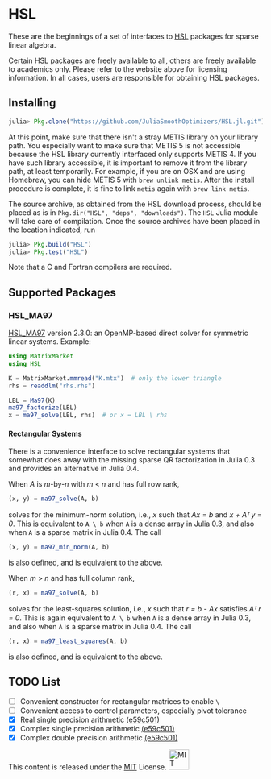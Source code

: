 # HSL

These are the beginnings of a set of interfaces to
[HSL](http://www.hsl.rl.ac.uk) packages for sparse linear algebra.

Certain HSL packages are freely available to all, others are freely available
to academics only. Please refer to the website above for licensing information.
In all cases, users are responsible for obtaining HSL packages.

## Installing

```JULIA
julia> Pkg.clone("https://github.com/JuliaSmoothOptimizers/HSL.jl.git")
```

At this point, make sure that there isn't a stray METIS library on your library
path. You especially want to make sure that METIS 5 is not accessible because
the HSL library currently interfaced only supports METIS 4. If you have such
library accessible, it is important to remove it from the library path, at
least temporarily. For example, if you are on OSX and are using Homebrew, you
can hide METIS 5 with `brew unlink metis`. After the install procedure is
complete, it is fine to link `metis` again with `brew link metis`.

The source archive, as obtained from the HSL download process, should be placed
as is in `Pkg.dir("HSL", "deps", "downloads")`. The `HSL` Julia module will
take care of compilation. Once the source archives have been placed in the
location indicated, run

```JULIA
julia> Pkg.build("HSL")
julia> Pkg.test("HSL")
```

Note that a C and Fortran compilers are required.

## Supported Packages

### HSL_MA97

[HSL_MA97](http://www.hsl.rl.ac.uk/catalogue/hsl_ma97.html) version 2.3.0: an
OpenMP-based direct solver for symmetric linear systems. Example:

```JULIA
using MatrixMarket
using HSL

K = MatrixMarket.mmread("K.mtx")  # only the lower triangle
rhs = readdlm("rhs.rhs")

LBL = Ma97(K)
ma97_factorize(LBL)
x = ma97_solve(LBL, rhs)  # or x = LBL \ rhs
```

#### Rectangular Systems

There is a convenience interface to solve rectangular systems that somewhat
does away with the missing sparse QR factorization in Julia 0.3 and provides an
alternative in Julia 0.4.

When *A* is *m*-by-*n* with *m* < *n* and has full row rank,
```JULIA
(x, y) = ma97_solve(A, b)
```
solves for the minimum-norm solution, i.e., *x* such that *Ax = b* and *x +
Aᵀ y = 0*. This is equivalent to `A \ b` when `A` is a dense array in Julia 0.3,
and also when `A` is a sparse matrix in Julia 0.4. The call
```JULIA
(x, y) = ma97_min_norm(A, b)
```
is also defined, and is equivalent to the above.

When *m* > *n* and has full column rank,
```JULIA
(r, x) = ma97_solve(A, b)
```
solves for the least-squares solution, i.e., *x* such that *r = b - Ax*
satisfies *Aᵀ r = 0*. This is again equivalent to `A \ b` when `A` is a dense
array in Julia 0.3, and also when `A` is a sparse matrix in Julia 0.4. The
call
```JULIA
(r, x) = ma97_least_squares(A, b)
```
is also defined, and is equivalent to the above.

## TODO List

- [ ] Convenient constructor for rectangular matrices to enable `\`
- [ ] Convenient access to control parameters, especially pivot tolerance
- [X] Real single precision arithmetic [(e59c501)](https://github.com/JuliaSmoothOptimizers/HSL.jl/commit/e59c5015297bad38357c7cf64bd0dc5fa68e3ba5)
- [X] Complex single precision arithmetic [(e59c501)](https://github.com/JuliaSmoothOptimizers/HSL.jl/commit/e59c5015297bad38357c7cf64bd0dc5fa68e3ba5)
- [X] Complex double precision arithmetic [(e59c501)](https://github.com/JuliaSmoothOptimizers/HSL.jl/commit/e59c5015297bad38357c7cf64bd0dc5fa68e3ba5)

This content is released under the [MIT](http://opensource.org/licenses/MIT) License.
<a rel="license" href="http://opensource.org/licenses/MIT">
<img alt="MIT license" height="40" src="http://upload.wikimedia.org/wikipedia/commons/c/c3/License_icon-mit.svg" /></a>
